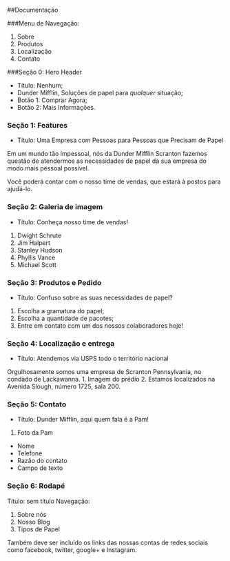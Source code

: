 ##Documentação

###Menu de Navegação:
1. Sobre
2. Produtos
3. Localização
4. Contato


###Seção 0: Hero Header
* Título: Nenhum;
* Dunder Mifflin, Soluções de papel para *qualquer* situação;
* Botão 1: Comprar Agora;
* Botão 2: Mais Informações.

### Seção 1: Features
* Título:  Uma Empresa com Pessoas para Pessoas que Precisam de Papel

Em um mundo tão impessoal, nós da Dunder Mifflin Scranton fazemos questão de atendermos as necessidades de papel da sua empresa do modo mais pessoal possível.

Você poderá contar com o nosso time de vendas, que estará à postos para ajudá-lo.

### Seção 2: Galeria de imagem
* Título: Conheça nosso time de vendas!
1. Dwight Schrute
2. Jim Halpert
3. Stanley Hudson
4. Phyllis Vance
5. Michael Scott

### Seção 3: Produtos e Pedido
* Título: Confuso sobre as suas necessidades de papel? 
1. Escolha a gramatura do papel;
2. Escolha a quantidade de pacotes;
3. Entre em contato com um dos nossos colaboradores hoje!

### Seção 4: Localização e entrega
* Título: Atendemos via USPS todo o território nacional
<p> Orgulhosamente somos uma empresa de Scranton Pennsylvania, no condado de Lackawanna.
1. Imagem do prédio
2. Estamos localizados na Avenida Slough, número 1725, sala 200.


### Seção 5: Contato
* Título: Dunder Mifflin, aqui quem fala é a Pam!
1. Foto da Pam 
* Nome
* Telefone
* Razão do contato
* Campo de texto

### Seção 6: Rodapé
Título: sem título
Navegação:
1. Sobre nós
2. Nosso Blog
3. Tipos de Papel

Também deve ser incluído os links das nossas contas de redes sociais como facebook, twitter, google+ e Instagram.













 


